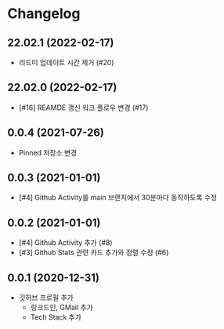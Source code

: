 # Changelog

## 22.02.1 (2022-02-17)
- 리드미 업데이트 시간 제거 (#20)

## 22.02.0 (2022-02-17)
- [#16] REAMDE 갱신 워크 플로우 변경 (#17)

## 0.0.4 (2021-07-26)
- Pinned 저장소 변경

## 0.0.3 (2021-01-01)
- [#4] Github Activity를 main 브랜치에서 30분마다 동작하도록 수정

## 0.0.2 (2021-01-01)
- [#4] Github Activity 추가 (#8)
- [#3] Github Stats 관련 카드 추가와 정렬 수정 (#6)

## 0.0.1 (2020-12-31)
- 깃허브 프로필 추가
   - 링크드인, GMail 추가
   - Tech Stack 추가
